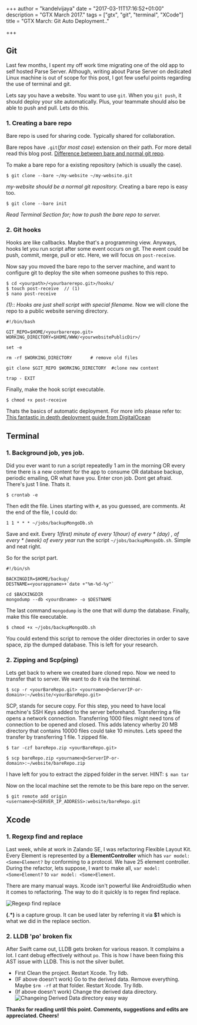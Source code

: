 +++
author = "kandelvijaya"
date = "2017-03-11T17:16:52+01:00"
description = "GTX March 2017."
tags = ["gtx", "git", "terminal", "XCode"]
title = "GTX March: Git Auto Deployment.."

+++



## Git
Last few months, I spent my off work time migrating one of the old app to self hosted
Parse Server. Although, writing about Parse Server on dedicated Linux machine is out of scope for
this post, I got few useful points regarding the use of terminal and git.

Lets say you have a website. You want to use `git`. When you `git push`, it should
deploy your site automatically. Plus, your teammate should also be able to push and pull.
Lets do this.

### 1. Creating a bare repo
Bare repo is used for sharing code. Typically shared for collaboration.

Bare repos have `.git`(_for most case_) extension on their path. For more detail
    read this blog post. [Difference between bare and normal git repo](http://www.saintsjd.com/2011/01/what-is-a-bare-git-repository/).

To make a bare repo for a existing repository (which is usually the case).

```
$ git clone --bare ~/my-website ~/my-website.git
```

_my-website should be a normal git repository._
Creating a bare repo is easy too.

```
$ git clone --bare init
```
_Read Terminal Section for; how to push the bare repo to server._


### 2. Git hooks
Hooks are like callbacks. Maybe that's a programming view. Anyways, hooks let you run script after some event occurs on git. The event could be push, commit, merge, pull or etc. Here, we will focus on `post-receive`.

Now say you moved the bare repo to the server machine, and want to configure git to
deploy the site when someone pushes to this repo.
```
$ cd <yourpath>/<yourbarerepo.git>/hooks/
$ touch post-receive  // (1)
$ nano post-receive   
```
_(1)_:: _Hooks are just shell script with special filename._
Now we will clone the repo to a public website serving directory.
```
#!/bin/bash

GIT_REPO=$HOME/<yourbarerepo.git>
WORKING_DIRECTORY=$HOME/WWW/<yourwebsitePublicDir>/

set -e

rm -rf $WORKING_DIRECTORY       # remove old files

git clone $GIT_REPO $WORKING_DIRECTORY  #clone new content

trap - EXIT
```

Finally, make the hook script executable.
```
$ chmod +x post-receive
```

Thats the basics of automatic deployment. For more info please refer to:
[This fantastic in depth deployment guide from DigitalOcean](https://www.digitalocean.com/community/tutorials/how-to-deploy-a-hugo-site-to-production-with-git-hooks-on-ubuntu-14-04)

## Terminal
### 1. Background job, yes job.
Did you ever want to run a script repeatedly 1 am in the morning OR every time there is a new content for the app to consume OR database backup, periodic emailing, OR what have you. Enter cron job. Dont get afraid. There's just 1 line. Thats it.

```
$ crontab -e
```

Then edit the file. Lines starting with `#`, as you guessed, are comments.
At the end of the file, I could do:
```
1 1 * * * ~/jobs/backupMongoDb.sh
```

Save and exit. Every _1(first) minute of every 1(hour) of every * (day) , of every * (week) of every year_
 run the script `~/jobs/backupMongoDb.sh`. Simple and neat right.

So for the script part.
```
#!/bin/sh

BACKINGDIR=$HOME/backup/
DESTNAME=<yourappname>+`date +"%m-%d-%y"`

cd $BACKINGDIR
mongodump --db <yourdbname> -o $DESTNAME
```
The last command `mongodump` is the one that will dump the database. Finally, make this
file executable.

```
$ chmod +x ~/jobs/backupMongoDb.sh
```

You could extend this script to remove the older directories in order to save space, zip the dumped database. This is left for your research.

### 2. Zipping and Scp(ping)
Lets get back to where we created bare cloned repo. Now we need to transfer that to server.
We want to do it via the terminal.

```
$ scp -r <yourBareRepo.git> <yourname>@<ServerIP-or-domain>:~/website/<yourBareRepo.git>
```
SCP, stands for secure copy. For this step, you need to have local machine's SSH Keys added to
the server beforehand. Transferring a file opens a network connection. Transferring 1000 files might need tons of connection to be opened and closed. This adds latency wherby 20 MB directory that contains 10000 files could take 10 minutes. Lets speed the transfer by transferring 1 file. 1 zipped file.
```
$ tar -czf bareRepo.zip <yourBareRepo.git>

$ scp bareRepo.zip <yourname>@<ServerIP-or-domain>:~/website/bareRepo.zip
```
I have left for you to extract the zipped folder in the server. HINT: `$ man tar`

Now on the local machine set the remote to be this bare repo on the server.

```
$ git remote add origin <username>@<SERVER_IP_ADDRESS>:website/bareRepo.git
```


## Xcode
### 1. Regexp find and replace
Last week, while at work in Zalando SE, I was refactoring Flexible Layout Kit. Every Element is represented by a __ElementController__ which has `var model: <Some>Element?` by conforming to a protocol.
We have 25 element controller. During the refactor, lets suppose, I want to make all, `var model: <Some>Element?` to `var model: <Some>Element`.

There are many manual ways. Xcode isn't powerful like AndroidStudio when it comes to refactoring. The way to do it quickly is to regex find replace.

![Regexp find replace](/img/GTXMarch-Xcode-FindReplace.png)

__(.*)__ is a capture group. It can be used later by referring it via __$1__ which is what we did in the replace section.

### 2. LLDB 'po' broken fix
After Swift came out, LLDB gets broken for various reason. It complains a lot. I cant debug effectively without `po`. This is how I have been fixing this AST issue with LLDB. This is not the silver bullet.

- First Clean the project. Restart Xcode. Try lldb.
- (IF above doesn't work) Go to the derived data. Remove everything. Maybe `$rm -rf` at that folder. Restart Xcode. Try lldb.
- (If above doesn't work) Change the derived data directory. ![Changeing Derived Data directory easy way](/img/GTX-March-xcodeLLDB.jpg)

__Thanks for reading until this point. Comments, suggestions and edits are appreciated. Cheers!__
